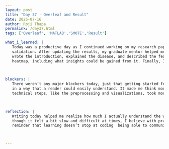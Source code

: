 ```yaml
---
layout: post
title: "Day 37 - Overleaf and Result"
date: 2025-07-16
author: Roji Thapa
permalink: /day37.html
tags: ['Overleaf', 'MATLAB','SMOTE','Result']

what_i_learned: |
   Today was a productive day as I continued working on my research paper using Overleaf. I started by correcting my MATLAB code for balancing the data using cross
   validation. After updating the results, my graduate mentor helped me outlined the structure of my paper, which gave me a clear idea of how to begin writing. I 
   wrote the introduction, explained the disease, and described the features used in the dataset. I also covered the data cleaning process and the correlation 
   heatmap, including what insights could be gained from it. Finally, I worked on explaining the histogram for both the balanced and imbalanced data


  
blockers: |
   There weren’t any major blockers today, just that getting started felt a bit hard. One of the most challenging parts was trying to explain the plots and the code 
   in a way that a reader could easily understand. It made me think more deeply about what I’ve learned and how well I understand the material. Writing about the 
   technical steps, like the preprocessing and visualizations, took more time than expected, especially trying to keep the explanations simple and clear.
   


reflection: |
   Writing today helped me realize how much I actually understand the work I’ve done so far. It also showed me which parts I still need to think more about. Even 
   though it felt a bit slow and difficult at times, I believe with practice I’ll get more comfortable explaining complex ideas in writing. The process was a good 
   reminder that learning doesn’t stop at coding  being able to communicate it clearly is just as important.



---
```

